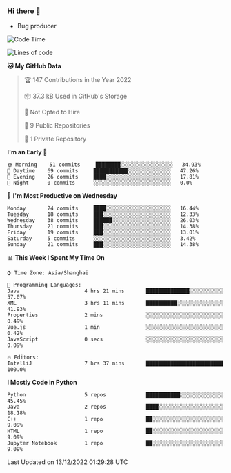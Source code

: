 ### Hi there 👋
* Bug producer
<!--START_SECTION:waka-->
![Code Time](http://img.shields.io/badge/Code%20Time-833%20hrs%2036%20mins-blue)

![Lines of code](https://img.shields.io/badge/From%20Hello%20World%20I%27ve%20Written-34%20Thousand%20lines%20of%20code-blue)

**🐱 My GitHub Data** 

> 🏆 147 Contributions in the Year 2022
 > 
> 📦 37.3 kB Used in GitHub's Storage 
 > 
> 🚫 Not Opted to Hire
 > 
> 📜 9 Public Repositories 
 > 
> 🔑 1 Private Repository 
 > 
**I'm an Early 🐤** 

```text
🌞 Morning    51 commits     ████████░░░░░░░░░░░░░░░░░   34.93% 
🌆 Daytime    69 commits     ███████████░░░░░░░░░░░░░░   47.26% 
🌃 Evening    26 commits     ████░░░░░░░░░░░░░░░░░░░░░   17.81% 
🌙 Night      0 commits      ░░░░░░░░░░░░░░░░░░░░░░░░░   0.0%

```
📅 **I'm Most Productive on Wednesday** 

```text
Monday       24 commits     ████░░░░░░░░░░░░░░░░░░░░░   16.44% 
Tuesday      18 commits     ███░░░░░░░░░░░░░░░░░░░░░░   12.33% 
Wednesday    38 commits     ██████░░░░░░░░░░░░░░░░░░░   26.03% 
Thursday     21 commits     ███░░░░░░░░░░░░░░░░░░░░░░   14.38% 
Friday       19 commits     ███░░░░░░░░░░░░░░░░░░░░░░   13.01% 
Saturday     5 commits      ░░░░░░░░░░░░░░░░░░░░░░░░░   3.42% 
Sunday       21 commits     ███░░░░░░░░░░░░░░░░░░░░░░   14.38%

```


📊 **This Week I Spent My Time On** 

```text
⌚︎ Time Zone: Asia/Shanghai

💬 Programming Languages: 
Java                     4 hrs 21 mins       ██████████████░░░░░░░░░░░   57.07% 
XML                      3 hrs 11 mins       ██████████░░░░░░░░░░░░░░░   41.93% 
Properties               2 mins              ░░░░░░░░░░░░░░░░░░░░░░░░░   0.49% 
Vue.js                   1 min               ░░░░░░░░░░░░░░░░░░░░░░░░░   0.42% 
JavaScript               0 secs              ░░░░░░░░░░░░░░░░░░░░░░░░░   0.09%

🔥 Editors: 
IntelliJ                 7 hrs 37 mins       █████████████████████████   100.0%

```

**I Mostly Code in Python** 

```text
Python                   5 repos             ███████████░░░░░░░░░░░░░░   45.45% 
Java                     2 repos             ████░░░░░░░░░░░░░░░░░░░░░   18.18% 
C++                      1 repo              ██░░░░░░░░░░░░░░░░░░░░░░░   9.09% 
HTML                     1 repo              ██░░░░░░░░░░░░░░░░░░░░░░░   9.09% 
Jupyter Notebook         1 repo              ██░░░░░░░░░░░░░░░░░░░░░░░   9.09%

```



 Last Updated on 13/12/2022 01:29:28 UTC
<!--END_SECTION:waka-->

